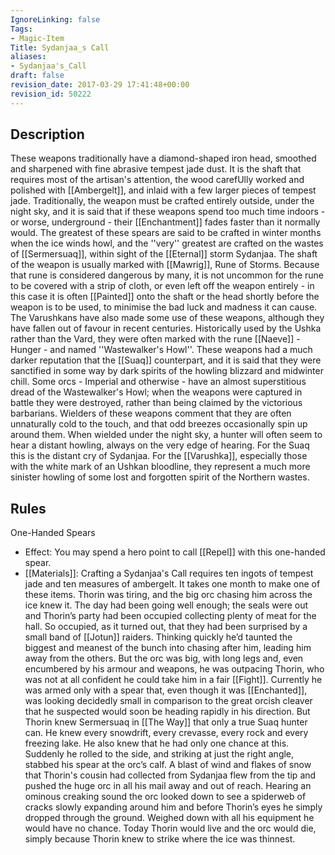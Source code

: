 ```yaml
---
IgnoreLinking: false
Tags:
- Magic-Item
Title: Sydanjaa_s Call
aliases:
- Sydanjaa's_Call
draft: false
revision_date: 2017-03-29 17:41:48+00:00
revision_id: 50222
---
```


## Description
These weapons traditionally have a diamond-shaped iron head, smoothed and sharpened with fine abrasive tempest jade dust. It is the shaft that requires most of the artisan's attention, the wood carefUlly worked and polished with [[Ambergelt]], and inlaid with a few larger pieces of tempest jade. Traditionally, the weapon must be crafted entirely outside, under the night sky, and it is said that if these weapons spend too much time indoors - or worse, underground - their [[Enchantment]] fades faster than it normally would. The greatest of these spears are said to be crafted in winter months when the ice winds howl, and the ''very'' greatest are crafted on the wastes of [[Sermersuaq]], within sight of the [[Eternal]] storm Sydanjaa. 
The shaft of the weapon is usually marked with [[Mawrig]], Rune of Storms. Because that rune is considered dangerous by many, it is not uncommon for the rune to be covered with a strip of cloth, or even left off the weapon entirely - in this case it is often [[Painted]] onto the shaft or the head shortly before the weapon is to be used, to minimise the bad luck and madness it can cause.
The Varushkans have also made some use of these weapons, although they have fallen out of favour in recent centuries. Historically used by the Ushka rather than the Vard, they were often marked with the rune [[Naeve]] - Hunger - and named ''Wastewalker's Howl''. These weapons had a much darker reputation that the [[Suaq]] counterpart, and it is said that they were sanctified in some way by dark spirits of the howling blizzard and midwinter chill. Some orcs - Imperial and otherwise - have an almost superstitious dread of the Wastewalker's Howl; when the weapons were captured in battle they were destroyed, rather than being claimed by the victorious barbarians.
Wielders of these weapons comment that they are often unnaturally cold to the touch, and that odd breezes occasionally spin up around them. When wielded under the night sky, a hunter will often seem to hear a distant howling, always on the very edge of hearing. For the Suaq this is the distant cry of Sydanjaa. For the [[Varushka]], especially those with the white mark of an Ushkan bloodline, they represent a much more sinister howling of some lost and forgotten spirit of the Northern wastes.
## Rules
One-Handed Spears
* Effect: You may spend a hero point to call [[Repel]] with this one-handed spear.
* [[Materials]]: Crafting a Sydanjaa's Call requires ten ingots of tempest jade and ten measures of ambergelt. It takes one month to make one of these items.
 Thorin was tiring, and the big orc chasing him across the ice knew it.
The day had been going well enough; the seals were out and Thorin’s party had been occupied collecting plenty of meat for the hall. So occupied, as it turned out, that they had been surprised by a small band of [[Jotun]] raiders. Thinking quickly he’d taunted the biggest and meanest of the bunch into chasing after him, leading him away from the others. But the orc was big, with long legs and, even encumbered by his armour and weapons, he was outpacing Thorin, who was not at all confident he could take him in a fair [[Fight]].
Currently he was armed only with a spear that, even though it was [[Enchanted]], was looking decidedly small in comparison to the great orcish cleaver that he suspected would soon be heading rapidly in his direction. But Thorin knew Sermersuaq in [[The Way]] that only a true Suaq hunter can. He knew every snowdrift, every crevasse, every rock and every freezing lake. He also knew that he had only one chance at this.
Suddenly he rolled to the side, and striking at just the right angle, stabbed his spear at the orc’s calf. A blast of wind and flakes of snow that Thorin's cousin had collected from Sydanjaa flew from the tip and pushed the huge orc in all his mail away and out of reach. Hearing an ominous creaking sound the orc looked down to see a spiderweb of cracks slowly expanding around him and before Thorin’s eyes he simply dropped through the ground. Weighed down with all his equipment he would have no chance. Today Thorin would live and the orc would die, simply because Thorin knew to strike where the ice was thinnest.